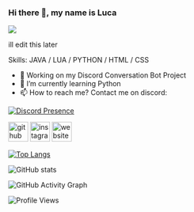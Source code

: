 ### Hi there 👋, my name is Luca
![](https://arturssmirnovs.github.io/github-profile-readme-generator/images/aaaabanner.png)

ill edit this later

Skills: JAVA / LUA / PYTHON / HTML / CSS

- 🔭 Working on my Discord Conversation Bot Project 
- 🌱 I’m currently learning Python 
- 📫 How to reach me? Contact me on discord: 

[![Discord Presence](https://lanyard.cnrad.dev/api/355004590602846208
                            )](https://discord.com/users/355004590602846208)
                            

[<img src='https://cdn.jsdelivr.net/npm/simple-icons@3.0.1/icons/github.svg' alt='github' height='40'>](https://github.com/kiisuhh)  [<img src='https://cdn.jsdelivr.net/npm/simple-icons@3.0.1/icons/instagram.svg' alt='instagram' height='40'>](https://www.instagram.com/x7.luca/)  [<img src='https://cdn.jsdelivr.net/npm/simple-icons@3.0.1/icons/icloud.svg' alt='website' height='40'>](https://kiisuhh.de)  


[![Top Langs](https://github-readme-stats.vercel.app/api/top-langs/?username=kiisuhh)](https://github.com/anuraghazra/github-readme-stats)

![GitHub stats](https://github-readme-stats.vercel.app/api?username=kiisuhh&show_icons=true)  

![GitHub Activity Graph](https://activity-graph.herokuapp.com/graph?username=kiisuhh)  

![Profile Views](https://komarev.com/ghpvc/?username=kiisuhh-4444&color=blueviolet)
